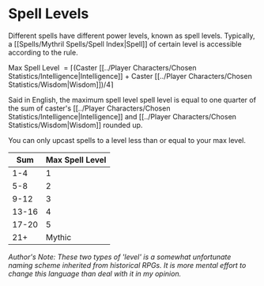 # Spell Levels

Different spells have different power levels, known as spell levels. Typically, a [[Spells/Mythril Spells/Spell Index\|Spell]] of certain level is accessible according to the rule.

Max Spell Level $= \lceil($Caster [[../Player Characters/Chosen Statistics/Intelligence\|Intelligence]] + Caster [[../Player Characters/Chosen Statistics/Wisdom\|Wisdom]]$)/4\rceil$

Said in English, the maximum spell level spell level is equal to one quarter of the sum of caster's [[../Player Characters/Chosen Statistics/Intelligence\|Intelligence]] and [[../Player Characters/Chosen Statistics/Wisdom\|Wisdom]] rounded up.

You can only upcast spells to a level less than or equal to your max level.

| Sum   | Max Spell Level |
| ----- | --------------- |
| 1-4   | 1               |
| 5-8   | 2               |
| 9-12  | 3               |
| 13-16 | 4               |
| 17-20 | 5               |
| 21+   | Mythic          |

*Author's Note:*
*These two types of 'level' is a somewhat unfortunate naming scheme inherited from historical RPGs. It is more mental effort to change this language than deal with it in my opinion.*